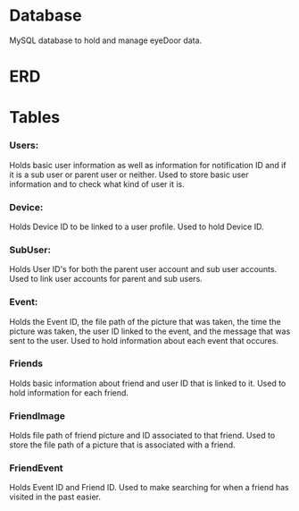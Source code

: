 # Database

MySQL database to hold and manage eyeDoor data.

# ERD



# Tables

### Users:
Holds basic user information as well as information for notification ID and if it is a sub user or parent user or neither.
Used to store basic user information and to check what kind of user it is.

### Device:
Holds Device ID to be linked to a user profile.
Used to hold Device ID.

### SubUser:
Holds User ID's for both the parent user account and sub user accounts.
Used to link user accounts for parent and sub users.

### Event:
Holds the Event ID, the file path of the picture that was taken, the time the picture was taken, the user ID linked to the event, and the message that was sent to the user.
Used to hold information about each event that occures.

### Friends
Holds basic information about friend and user ID that is linked to it.
Used to hold information for each friend.

### FriendImage
Holds file path of friend picture and ID associated to that friend.
Used to store the file path of a picture that is associated with a friend.

### FriendEvent
Holds Event ID and Friend ID.
Used to make searching for when a friend has visited in the past easier.
